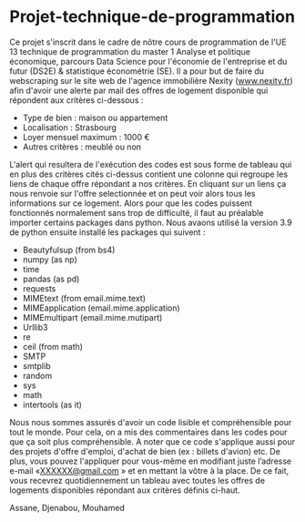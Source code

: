 # Projet-technique-de-programmation

Ce projet s'inscrit dans le cadre de nôtre cours de programmation de l'UE 13 technique de programmation du master 1 Analyse et politique économique, parcours Data Science pour l'économie de l'entreprise et du futur (DS2E) & statistique économétrie (SE).
Il a pour but de faire du webscraping sur le site web de l'agence immobilière Nexity (www.nexity.fr) afin d'avoir une alerte par mail des offres de logement disponible qui répondent aux critères ci-dessous :

- Type de bien : maison ou appartement
- Localisation : Strasbourg
- Loyer mensuel maximum : 1000 €
- Autres critères : meublé ou non 

L'alert qui resultera de l'exécution des codes est sous forme de tableau qui en plus des critères cités ci-dessus contient une colonne qui regroupe les liens de chaque offre répondant a nos critères. En cliquant sur un liens ça nous renvoie sur l'offre selectionnée et on peut voir alors tous les informations sur ce logement.
Alors pour que les codes puissent fonctionnés normalement sans trop de difficulté, il faut au préalable importer certains packages dans python. Nous avaons utilisé la version 3.9 de python ensuite installé les packages qui suivent :

- Beautyfulsup (from bs4)
- numpy (as np)
- time
- pandas (as pd)
- requests
- MIMEtext (from email.mime.text)
- MIMEapplication (email.mime.application)
- MIMEmultipart (email.mime.mutipart)
- Urllib3
- re
- ceil (from math)
- SMTP
- smtplib
- random
- sys
- math
- intertools (as it)

Nous nous sommes assurés d'avoir un code lisible et compréhensible pour tout le monde. Pour cela, on a mis des commentaires dans les codes pour que ça soit plus compréhensible.
A noter que ce code s'applique aussi pour des projets d'offre d'emploi, d'achat de bien (ex : billets d'avion) etc. 
De plus, vous pouvez l'appliquer pour vous-même en modifiant juste l’adresse e-mail «XXXXXX@gmail.com » et en mettant la vôtre à la place. De ce fait, vous recevrez quotidiennement un tableau avec toutes les offres de logements disponibles répondant aux critères définis ci-haut.

Assane, Djenabou, Mouhamed
